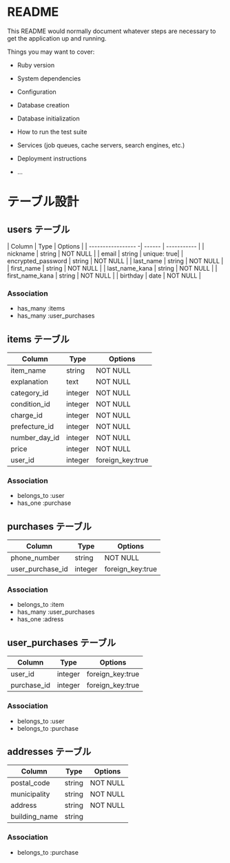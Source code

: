 # README

This README would normally document whatever steps are necessary to get the
application up and running.

Things you may want to cover:

* Ruby version

* System dependencies

* Configuration

* Database creation

* Database initialization

* How to run the test suite

* Services (job queues, cache servers, search engines, etc.)

* Deployment instructions

* ...

# テーブル設計

## users テーブル

| Column             | Type   | Options     |
| ----------------- -| ------ | ----------- |
| nickname           | string | NOT NULL    |
| email              | string | unique: true|
| encrypted_password | string | NOT NULL    |
| last_name          | string | NOT NULL    |
| first_name         | string | NOT NULL    |
| last_name_kana     | string | NOT NULL    |
| first_name_kana    | string | NOT NULL    |
| birthday           | date   | NOT NULL    |

### Association

- has_many :items
- has_many :user_purchases

## items テーブル

| Column        | Type       | Options          |
| ------------- | ---------- | ---------------- |
| item_name     | string     | NOT NULL         |
| explanation   | text       | NOT NULL         |
| category_id   | integer    | NOT NULL         |
| condition_id  | integer    | NOT NULL         |
| charge_id     | integer    | NOT NULL         |
| prefecture_id | integer    | NOT NULL         |
| number_day_id | integer    | NOT NULL         |
| price         | integer    | NOT NULL         |
| user_id       | integer    | foreign_key:true |
### Association

- belongs_to :user
- has_one :purchase

## purchases テーブル

| Column             | Type       | Options         |
| ------------------ | ---------- | --------------- |
| phone_number       | string     | NOT NULL        |
| user_purchase_id   | integer    | foreign_key:true|


### Association

- belongs_to :item
- has_many :user_purchases
- has_one :adress

## user_purchases テーブル

| Column             | Type       | Options         |
| ------------------ | ---------- | --------------- |
| user_id            | integer    | foreign_key:true|
| purchase_id        | integer    | foreign_key:true|



### Association

- belongs_to :user
- belongs_to :purchase

## addresses テーブル

| Column             | Type       | Options         |
| ------------------ | ---------- | --------------- |
| postal_code        | string     | NOT NULL        |
| municipality       | string     | NOT NULL        |
| address            | string     | NOT NULL        |
| building_name      | string     |                 |



### Association

- belongs_to :purchase